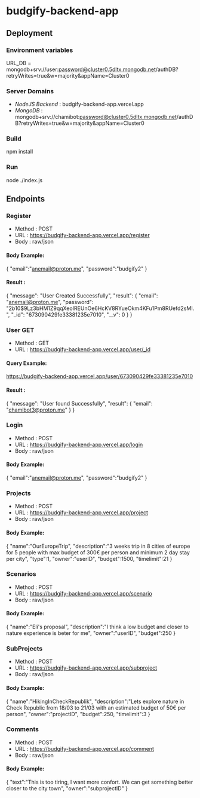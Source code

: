 # budgify-backend-app

## Deployment

### Environment variables
URL_DB = mongodb+srv://user:password@cluster0.5dltx.mongodb.net/authDB?retryWrites=true&w=majority&appName=Cluster0

### Server Domains
- *NodeJS Backend* : budgify-backend-app.vercel.app
- *MongoDB* : mongodb+srv://chamibot:password@cluster0.5dltx.mongodb.net/authDB?retryWrites=true&w=majority&appName=Cluster0

### Build
npm install

### Run 
node ./index.js


## Endpoints

### Register

- Method : POST
- URL : https://budgify-backend-app.vercel.app/register
- Body : raw/json

#### Body Example:
{
    "email":"anemail@proton.me",
    "password":"budgify2"
}

#### Result :
{
    "message": "User Created Successfully",
    "result": {
        "email": "anemail@proton.me",
        "password": "$2b$10$9Lz3bHM1Z9qqXeoIREUnOe6HcKV8RYueOkm4KFu1Pm8RUefd2sMI.",
        "_id": "673090429fe33381235e7010",
        "__v": 0
    }
}

### User GET

- Method : GET
- URL : https://budgify-backend-app.vercel.app/user/_id

#### Query Example:
https://budgify-backend-app.vercel.app/user/673090429fe33381235e7010

#### Result :
{
    "message": "User found Successfully",
    "result": {
        "email": "chamibot3@proton.me"
    }
}

### Login

- Method : POST
- URL : https://budgify-backend-app.vercel.app/login
- Body : raw/json

#### Body Example:
{
    "email":"anemail@proton.me",
    "password":"budgify2"
}


### Projects

- Method : POST
- URL : https://budgify-backend-app.vercel.app/project
- Body : raw/json

#### Body Example:
{
    "name":"OurEuropeTrip",
    "description":"3 weeks trip in 8 cities of europe for 5 people with max budget of 300€ per person and minimum 2 day stay per city",
    "type":1,
    "owner":"userID",
    "budget":1500,
    "timelimit":21
}


### Scenarios

- Method : POST
- URL : https://budgify-backend-app.vercel.app/scenario
- Body : raw/json

#### Body Example:
{
    "name":"Eli's proposal",
    "description":"I think a low budget and closer to nature experience is beter for me",
    "owner":"userID",
    "budget":250
}


### SubProjects

- Method : POST
- URL : https://budgify-backend-app.vercel.app/subproject
- Body : raw/json

#### Body Example:
{
    "name":"HikingInCheckRepublik",
    "description":"Lets explore nature in Check Republic from 18/03 to 21/03 with an estimated budget of 50€ per person",
    "owner":"projectID",
    "budget":250,
    "timelimit":3
}


### Comments

- Method : POST
- URL : https://budgify-backend-app.vercel.app/comment
- Body : raw/json

#### Body Example:
{
    "text":"This is too tiring, I want more confort. We can get something better closer to the city town",
    "owner":"subprojectID"
}
